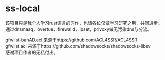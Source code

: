 # ss-local
该项目只是我个人学习rust语言的习作，也请各位仅做学习研究之用，共同进步。
通过dnsmasq，overtue，firewalld，ipset，privoxy做无污染dns与分流。

gfwlist-banAD.acl 来源于https://github.com/ACL4SSR/ACL4SSR    
gfwlist.acl 来源于https://github.com/shadowsocks/shadowsocks-libev    
感谢项目作者的无私付出。


